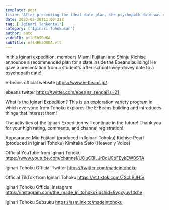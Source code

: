 ```yaml
---
template: post
title: 'After presenting the ideal date plan, the psychopath date was completed [Iginari Expedition]'
date: 2023-02-28T11:00:21Z
tag: ['Iginari Tankentai']
category: ['Iginari Tohokusan']
author: auto 
videoID: eflHEh5OUKA
subTitle: eflHEh5OUKA.vtt
---
```

In this Iginari expedition, members Miumi Fujitani and Shinju Kichise announce a recommended plan for a date inside the Ebeans building! He gave a presentation from a student's after-school lovey-dovey date to a psychopath date!



e-beans official website
https://www.e-beans.jp/

ebeans twitter
https://twitter.com/ebeans_sendai?s=21


What is the Iginari Expedition?
This is an exploration variety program in which everyone from Tohoku explores the E-Beans building and introduces things that interest them!

The activities of the Iginari Expedition will continue in the future! Thank you for your high rating, comments, and channel registration!

Appearance
Miu Fujitani (produced in Iginari Tohoku)
Kichise Pearl (produced in Iginari Tohoku)
Kimitaka Sato (Heavenly Voice)


Official YouTube from Iginari Tohoku
https://www.youtube.com/channel/UCuCBILJrBdU9bFEykEW0STA

Iginari Tohoku Official Twitter
https://twitter.com/madeintohoku

Official TikTok from Iginari Tohoku
https://vt.tiktok.com/ZScLBJH5/

Iginari Tohoku Official Instagram
https://instagram.com/the_made_in_tohoku?igshid=9yqxyuy14d1e

Iginari Tohoku Subsuku
https://ssm.lnk.to/madeintohoku